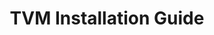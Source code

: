 ---
id: installation
title: TVM Installation Guide
description: |
  This guide walks you through the process of installing TVM, an open-source machine learning compiler stack that allows you to optimize deep learning models for various hardware platforms. Learn how to set up TVM on your system, configure dependencies, and verify the installation. TVM supports installation on various operating systems, including Linux, macOS, and Windows.
keywords:
  - TVM
  - TVM Installation
  - Machine Learning Compiler
  - Deep Learning Optimization
  - Install TVM
  - Setup TVM
  - TVM Dependencies
  - TVM Setup Guide
  - TVM on Linux
  - TVM on macOS
  - TVM on Windows
  - TVM Environment Setup
  - Installation Steps
  - TVM Compiler Installation
  - Deep Learning Compiler Installation
  - TVM Compilation

tags:
  - TVM
  - TVM Installation
  - Machine Learning Compiler
  - Deep Learning Optimization
  - TVM Setup
  - Install TVM
  - TVM Dependencies
  - Linux Installation
  - macOS Installation
  - Windows Installation
  - TVM Environment Setup
  - Installation Guide
  - Compiler Setup
---